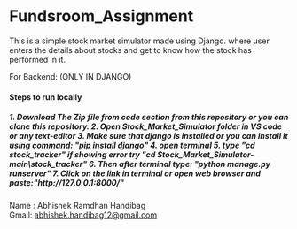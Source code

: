 # Fundsroom_Assignment
This is a simple stock market simulator made using Django. where user enters the details about stocks and get to know how the stock has performed in it.<br>

For Backend: (ONLY IN DJANGO)

<h4> Steps to run locally</h4>
<h5> 
1. Download The Zip file from code section from this repository or you can clone this repository.
2. Open Stock_Market_Simulator folder in VS code or any text-editor
3. Make sure that django is installed or you can install it using command: "pip install django"
4. open terminal
5. type "cd stock_tracker" if showing error try "cd Stock_Market_Simulator-main\stock_tracker"
6. Then after terminal type: "python manage.py runserver"
7. Click on the link in terminal or open web browser and paste:"http://127.0.0.1:8000/"

</h5>

Name : Abhishek Ramdhan Handibag <br>
Gmail: abhishek.handibag12@gmail.com
